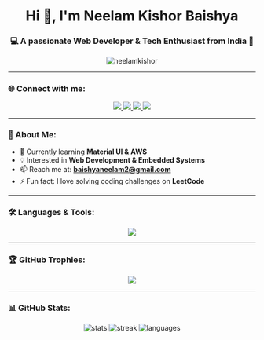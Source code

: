 <h1 align="center">Hi 👋, I'm Neelam Kishor Baishya</h1>
<h3 align="center">💻 A passionate Web Developer & Tech Enthusiast from India 🚀</h3>

<p align="center">
  <img src="https://komarev.com/ghpvc/?username=neelamkishor&label=Profile%20views&color=0e75b6&style=flat" alt="neelamkishor" />
</p>

---

### 🌐 Connect with me:
<p align="center">
  <a href="https://www.linkedin.com/in/neelam-kishor-baishya-440958298/" target="blank">
    <img src="https://img.shields.io/badge/LinkedIn-0077B5?style=for-the-badge&logo=linkedin&logoColor=white"/>
  </a>
  <a href="https://leetcode.com/u/neelam_35/" target="blank">
    <img src="https://img.shields.io/badge/LeetCode-FFA116?style=for-the-badge&logo=leetcode&logoColor=black"/>
  </a>
  <a href="https://discord.gg/neelam3169" target="blank">
    <img src="https://img.shields.io/badge/Discord-5865F2?style=for-the-badge&logo=discord&logoColor=white"/>
  </a>
  <a href="mailto:baishyaneelam2@gmail.com">
    <img src="https://img.shields.io/badge/Gmail-D14836?style=for-the-badge&logo=gmail&logoColor=white"/>
  </a>
</p>

---

### 🚀 About Me:
- 🌱 Currently learning **Material UI & AWS**  
- 💡 Interested in **Web Development & Embedded Systems**  
- 📫 Reach me at: **baishyaneelam2@gmail.com**  
- ⚡ Fun fact: I love solving coding challenges on **LeetCode**  

---

### 🛠️ Languages & Tools:
<p align="center">
  <img src="https://skillicons.dev/icons?i=html,css,js,react,redux,nodejs,mongodb,mysql,python,cpp,git,github,aws,postman,opencv,arduino,matlab" />
</p>

---

### 🏆 GitHub Trophies:
<p align="center">
  <img src="https://github-profile-trophy.vercel.app/?username=neelamkishor&theme=radical&no-frame=true&no-bg=true&margin-w=15&margin-h=15"/>
</p>

---

### 📊 GitHub Stats:
<p align="center">
  <img src="https://github-readme-stats.vercel.app/api?username=neelamkishor&show_icons=true&theme=tokyonight" alt="stats" />
  <img src="https://github-readme-streak-stats.herokuapp.com/?user=neelamkishor&theme=tokyonight" alt="streak" />
  <img src="https://github-readme-stats.vercel.app/api/top-langs/?username=neelamkishor&layout=compact&theme=tokyonight" alt="languages" />
</p>




